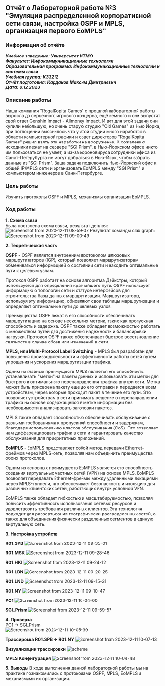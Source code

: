 ## Отчёт о Лабораторной работе №3 <br>"Эмуляция распределенной корпоративной сети связи, настройка OSPF и MPLS, организация первого EoMPLS"
### Информация об отчёте

***Учебное заведение: Университет ИТМО***  
***Факультет: Инфокоммуникационные технологии***  
***Образовательная программа: Инфокоммуникационные технологии и системы связи***  
***Учебная группа: K33212***  
***Отчёт подготовил: Кардаков Максим Дмитриевич***  
***Дата: 9.12.2023***  

### Описание работы

Наша компания "RogaIKopita Games" с прошлой лабораторной работы выросла до серьезного игрового концерна, ещё немного и они выпустят свой ответ Genshin Impact - Allmoney Impact. И вот для этой задачи они купили небольшую, но очень старую студию "Old Games" из Нью Йорка, при поглощении выяснилось что у этой студии много наработок в области компьютерной графики и совет директоров "RogaIKopita Games" решил взять эти наработки на вооружение. К сожалению исходники лежат на сервере "SGI Prism", в Нью-Йоркском офисе никто им пользоваться не умеет, а из-за короновируса сотрудники офиса из Санкт-Петерубурга не могут добраться в Нью-Йорк, чтобы забрать данные из "SGI Prism". Ваша задача подключить Нью-Йоркский офис к общей IP/MPLS сети и организовать EoMPLS между "SGI Prism" и компьютером инженеров в Санк-Петербурге. 

### Цель работы

Изучить протоколы OSPF и MPLS, механизмы организации EoMPLS. 

### Ход работы

**1. Схема связи** </br>
Была построена схема связи, результат деплоя:
![Screenshot from 2023-12-11 08-59-07](https://github.com/shuNya19/2023_2024-introduction_in_routing-k33212-kardakov-m-d/assets/66511121/b699df62-40dc-4533-8bc3-0acc1924f1fe)
Результат команды clab graph:
![Screenshot from 2023-12-11 09-00-49](https://github.com/shuNya19/2023_2024-introduction_in_routing-k33212-kardakov-m-d/assets/66511121/ec2e4a53-4b54-4ea5-a0f5-cb73df03a665)

**2. Теоретическая часть**

**OSPF** - OSPF является внутренним протоколом шлюзовых маршрутизаторов (IGP), который позволяет маршрутизаторам обмениваться информацией о состоянии сети и находить оптимальные пути к целевым узлам.

Протокол OSPF работает на основе алгоритма Дейкстры, который используется для определения кратчайшего пути. OSPF использует информацию о топологии сети и статусе интерфейсов для строительства базы данных маршрутизации. Маршрутизаторы, используя эту информацию, обновляют свои таблицы маршрутизации и определяют оптимальные пути до целевых узлов.

Преимущества OSPF лежат в его способности обеспечивать маршрутизацию на основе нескольких метрик, таких как пропускная способность и задержка. OSPF также обладает возможностью работать с множеством путей для достижения надежности и балансировки нагрузки. Протокол OSPF также обеспечивает быстрое восстановление связности в случае сбоев или изменений в сети.

**MPLS, или Multi-Protocol Label Switching** - MPLS был разработан для повышения производительности и эффективности работы сетей путем упрощения и ускорения маршрутизации трафика.

Одним из главных преимуществ MPLS является его способность устанавливать "метки" на пакеты данных и использовать эти метки для быстрого и оптимального перенаправления трафика внутри сети. Метка может быть присвоена пакету еще до его отправки и передается всем устройствам, через которые проходит пакет в течение его пути. Это позволяет устройствам в сети принимать решение о перенаправлении трафика на основе содержащейся в метке информации без необходимости анализировать заголовки пакетов.

MPLS также обладает способностью обеспечивать обслуживание с разными требованиями к пропускной способности и задержкам, благодаря использованию классов обслуживания (CoS). Это позволяет нам дифференцировать трафик в сети и гарантировать качество обслуживания для приоритетных приложений.

**EoMPLS** - EoMPLS представляет собой метод передачи Ethernet-фреймов через MPLS-сеть, позволяя нам объединить преимущества обоих протоколов.

Одним из основных преимуществ EoMPLS является его способность создания виртуальных частных сетей (VPN) на основе MPLS. EoMPLS позволяет передавать Ethernet-фреймы между удаленными локациями через MPLS-туннели, что обеспечивает безопасность и изоляцию для различных клиентских сетей, работающих внутри условной VPN.

EoMPLS также обладает гибкостью и масштабируемостью, позволяя повысить эффективность использования сетевых ресурсов и удовлетворить требования различных клиентов. Эта технология подходит для развертывания географически распределенных сетей, а также для объединения физически разделенных сегментов в единую виртуальную сеть.

**3. Настройка устройств**

**R01.SPB**
![Screenshot from 2023-12-11 09-35-01](https://github.com/shuNya19/2023_2024-introduction_in_routing-k33212-kardakov-m-d/assets/66511121/e11286bd-2d90-4e2b-93d1-3a09c4484000)

**R01.MSK**
![Screenshot from 2023-12-11 09-28-46](https://github.com/shuNya19/2023_2024-introduction_in_routing-k33212-kardakov-m-d/assets/66511121/6f129136-667e-499c-a41c-ff23fdc7a35e)

**R01.HKI**
![Screenshot from 2023-12-11 09-24-12](https://github.com/shuNya19/2023_2024-introduction_in_routing-k33212-kardakov-m-d/assets/66511121/68370238-9415-4ac5-a02b-3b4a2fa1cf16)

**R01.LBN**
![Screenshot from 2023-12-11 09-20-25](https://github.com/shuNya19/2023_2024-introduction_in_routing-k33212-kardakov-m-d/assets/66511121/794fa4e4-bd86-406f-bf10-70dc905d3e95)

**R01.LND**
![Screenshot from 2023-12-11 09-15-31](https://github.com/shuNya19/2023_2024-introduction_in_routing-k33212-kardakov-m-d/assets/66511121/653cfd1d-9bd8-4a23-97dc-6f63560dd8be)

**R01.NY**
![Screenshot from 2023-12-11 09-10-47](https://github.com/shuNya19/2023_2024-introduction_in_routing-k33212-kardakov-m-d/assets/66511121/058ad594-bcc5-4b72-9075-baff021f2411)

**PC1**
![Screenshot from 2023-12-11 10-04-00](https://github.com/shuNya19/2023_2024-introduction_in_routing-k33212-kardakov-m-d/assets/66511121/e184b0a0-b211-4d6f-b662-3b7e9b8cf5b7)

**SGI_Prism**
![Screenshot from 2023-12-11 09-59-57](https://github.com/shuNya19/2023_2024-introduction_in_routing-k33212-kardakov-m-d/assets/66511121/8cef669e-1be5-446a-bc8b-10d6446d227c)

**4. Проверка** </br>
PC1 -> SGI_Prism </br>
![Screenshot from 2023-12-11 10-05-39](https://github.com/shuNya19/2023_2024-introduction_in_routing-k33212-kardakov-m-d/assets/66511121/8d6db607-2340-4c3c-b15b-bc64ab601f49)

**Трассировка R01.SPB -> R01.NY**
![Screenshot from 2023-12-11 10-07-13](https://github.com/shuNya19/2023_2024-introduction_in_routing-k33212-kardakov-m-d/assets/66511121/ceeb15bd-1e52-4dff-8500-5e8363e41bc6)

**Визуализации трассировки**
![scheme](https://github.com/shuNya19/2023_2024-introduction_in_routing-k33212-kardakov-m-d/assets/66511121/a970efde-a796-47f6-9201-e1c915c18c91)

**MPLS Конфигурация**
![Screenshot from 2023-12-11 10-04-48](https://github.com/shuNya19/2023_2024-introduction_in_routing-k33212-kardakov-m-d/assets/66511121/78976100-52a8-441a-aad1-ece62190db3a)

**5. Выводы**
В ходе выполнения данной лабораторной работы мы на практике познакомились с протоколами OSPF, MPLS, EoMPLS и механизмами их организации.
